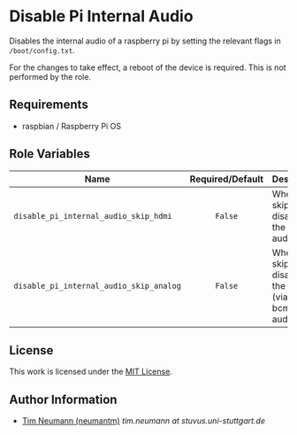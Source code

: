 # Disable Pi Internal Audio

Disables the internal audio of a raspberry pi by setting the relevant flags in `/boot/config.txt`.

For the changes to take effect, a reboot of the device is required.
This is not performed by the role.


## Requirements

- raspbian / Raspberry Pi OS

## Role Variables

| Name                                            |                     Required/Default                     | Description                              |
| ----------------------------------------------- | :------------------------------------------------------: | ---------------------------------------- |
| `disable_pi_internal_audio_skip_hdmi`           |                         `False`                          | Whether to skip disabling the hdmi audio |
| `disable_pi_internal_audio_skip_analog` | `False` | Whether to skip disabling the analog (via bcm2835) audio |


## License

This work is licensed under the [MIT License](./LICENSE).


## Author Information

- [Tim Neumann (neumantm)](https://github.com/neumantm) _tim.neumann at stuvus.uni-stuttgart.de_
